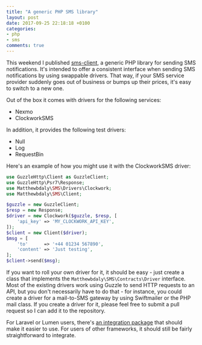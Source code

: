 ```yaml
---
title: "A generic PHP SMS library"
layout: post
date: 2017-09-25 22:18:18 +0100
categories:
- php
- sms
comments: true
---
```


This weekend I published [sms-client](https://github.com/matthewbdaly/sms-client), a generic PHP library for sending SMS notifications. It's intended to offer a consistent interface when sending SMS notifications by using swappable drivers. That way, if your SMS service provider suddenly goes out of business or bumps up their prices, it's easy to switch to a new one.

Out of the box it comes with drivers for the following services:

* Nexmo
* ClockworkSMS

In addition, it provides the following test drivers:

* Null
* Log
* RequestBin

Here's an example of how you might use it with the ClockworkSMS driver:

```php
use GuzzleHttp\Client as GuzzleClient;
use GuzzleHttp\Psr7\Response;
use Matthewbdaly\SMS\Drivers\Clockwork;
use Matthewbdaly\SMS\Client;

$guzzle = new GuzzleClient;
$resp = new Response;
$driver = new Clockwork($guzzle, $resp, [
    'api_key' => 'MY_CLOCKWORK_API_KEY',
]);
$client = new Client($driver);
$msg = [
    'to'      => '+44 01234 567890',
    'content' => 'Just testing',
];
$client->send($msg);
```

If you want to roll your own driver for it, it should be easy - just create a class that implements the `Matthewbdaly\SMS\Contracts\Driver` interface. Most of the existing drivers work using Guzzle to send HTTP requests to an API, but you don't necessarily have to do that - for instance, you could create a driver for a mail-to-SMS gateway by using Swiftmailer or the PHP mail class. If you create a driver for it, please feel free to submit a pull request so I can add it to the repository.

For Laravel or Lumen users, there's [an integration package](https://github.com/matthewbdaly/laravel-sms) that should make it easier to use. For users of other frameworks, it should still be fairly straightforward to integrate.
